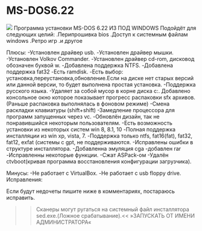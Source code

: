 # MS-DOS6.22
![](https://charlie.su/recording-ac5e9af596a918.gif)
Программа установки MS-DOS 6.22 ИЗ ПОД WINDOWS
Подойдёт для следующих целий:
.Перипрошивка bios
.Доступ к системным файлам windows
.Ретро игр
.и другое

Плюсы: 
-Установлен драйвер usb. 
-Установлен драйвер мышки. 
-Установлен Volkov Commander. 
-Установлен драйвер cd-rom, дисковод обозначен буквой w. 
-Добавлена поддержка NTFS. 
-Добавлена поддержка fat32 
-Есть ramdisk. 
-Есть выбор: установка,переустановка,обновление.Если на диске нет старых версий или данной версии, то будет выполнена простая установка. 
-Поддержка русского языка.
-Удаляет за собой мусор в корне диска c:. 
Добавлено консольное окно которое показывает прогресс распаковки sfx архивов. (Раньше распаковка выполнялась в фоновом режиме) 
-Смена раскладки клавиатуры (shift+shift) 
-Замедление процессора для программ запущенных через vc. 
-Обновлён дизайн, так не понравившийся некоторым пользователям. 
-Есть возможность установки из некоторых систем win 8, 8.1, 10 
-Полная поддержка инсталляции из win xp, vista, 7. 
-Поддержка только ntfs, fat16(fat), fat32, fat12, exfat (системы с gpt, не поддерживаются. 
-Исправлены ошибки в структуре инсталлятора. 
-Добавленна эмуляция cga
-добавлен rar
-Исправленны некоторые функции.
-Сжат ASPack-ом
-Удалён ctvboot(кривая программа восстановления конфигурации загрузчика).



Минусы: 
-Не работает с VirtualBox. 
-Не работает с usb floppy drive. 
Исправления: 

Если будут недочеты пишите ниже в комментариях, постараюсь исправить. 


>>Сканеры могут ругаться на системный файл инсталлятора sed.exe.(Ложное срабатывание).<<
»ЗАПУСКАТЬ ОТ ИМЕНИ АДМИНИСТРАТОРА« 
